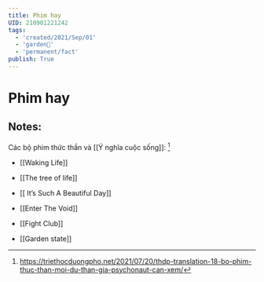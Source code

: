 ```yaml
---
title: Phim hay
UID: 210901221242
tags:
  - 'created/2021/Sep/01'
  - 'garden🏡'
  - 'permanent/fact'
publish: True
---
```

# Phim hay

## Notes:

Các bộ phim thức thần và [[Ý nghĩa cuộc sống]]: [^1]
- [[Waking Life]]
- [[The tree of life]]
- [[ It’s Such A Beautiful Day]]
- [[Enter The Void]]

- [[Fight Club]]
- [[Garden state]]


[^1]: https://triethocduongpho.net/2021/07/20/thdp-translation-18-bo-phim-thuc-than-moi-du-than-gia-psychonaut-can-xem/
